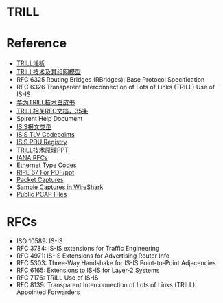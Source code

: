 # TRILL

# Reference
  * [TRILL浅析](http://blog.csdn.net/neterpaole/article/details/8510434)
  * [TRILL技术及其组网模型](http://www.valleytalk.org/2013/01/12/h3c-trill%E6%8A%80%E6%9C%AF%E5%8F%8A%E5%85%B6%E7%BB%84%E7%BD%91%E6%A8%A1%E5%9E%8B/)
  * RFC 6325 Routing Bridges (RBridges): Base Protocol Specification
  * RFC 6326 Transparent Interconnection of Lots of Links (TRILL) Use of IS-IS
  * [华为TRILL技术白皮书](https://wenku.baidu.com/view/c8f2419b7cd184254a35357f.html)
  * [TRILL相关RFC文档，35条](https://www.rfc-editor.org/search/rfc_search_detail.php?page=All&title=TRILL&pubstatus[]=Any&pub_date_type=any&sortkey=Number&sorting=ASC)
  * Spirent Help Document
  * [ISIS报文类型](https://blog.csdn.net/qq_38265137/article/details/80438222)
  * [ISIS TLV Codepoints](https://www.iana.org/assignments/isis-tlv-codepoints/isis-tlv-codepoints.xhtml)
  * [ISIS PDU Registry](https://www.iana.org/assignments/isis-pdu/isis-pdu.xhtml)
  * [TRILL技术原理PPT](https://wenku.baidu.com/view/f5fd7a66ccbff121dd36839b.html)
  * [IANA RFCs](https://tools.ietf.org/html/rfc7177)
  * [Ethernet Type Codes](https://www.iana.org/assignments/ieee-802-numbers/ieee-802-numbers.xhtml)
  * [RIPE 67 For PDF/ppt](https://ripe67.ripe.net/presentations/presentation-archive/)
  * [Packet Captures](http://packetlife.net/captures)
  * [Sample Captures in WireShark](https://wiki.wireshark.org/SampleCaptures#Other_Sources_of_Capture_Files)
  * [Public PCAP Files](https://www.netresec.com/?page=PcapFiles)
  
# RFCs
  * ISO 10589: IS-IS
  * RFC 3784: IS-IS extensions for Traffic Engineering
  * RFC 4971: IS-IS Extensions for Advertising Router Info
  * RFC 5303: Three-Way Handshake for IS-IS Point-to-Point Adjacencies
  * RFC 6165: Extensions to IS-IS for Layer-2 Systems
  * RFC 7176: TRILL Use of IS-IS
  * RFC 8139: Transparent Interconnection of Lots of Links (TRILL): Appointed Forwarders
